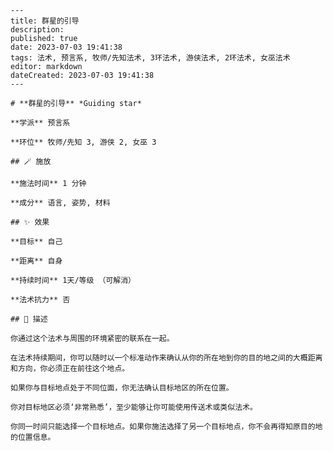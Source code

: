
    ---
    title: 群星的引导
    description: 
    published: true
    date: 2023-07-03 19:41:38
    tags: 法术, 预言系, 牧师/先知法术, 3环法术, 游侠法术, 2环法术, 女巫法术
    editor: markdown
    dateCreated: 2023-07-03 19:41:38
    ---

    # **群星的引导** *Guiding star*

    **学派** 预言系 

    **环位** 牧师/先知 3, 游侠 2, 女巫 3

    ## 🪄 施放

    **施法时间** 1 分钟

    **成分** 语言, 姿势, 材料

    ## ✨ 效果 

    **目标** 自己 

    **距离** 自身  

    **持续时间** 1天/等级 （可解消） 

    **法术抗力** 否

    ## 📖 描述

    你通过这个法术与周围的环境紧密的联系在一起。

    在法术持续期间，你可以随时以一个标准动作来确认从你的所在地到你的目的地之间的大概距离和方向，你必须正在前往这个地点。

    如果你与目标地点处于不同位面，你无法确认目标地区的所在位置。

    你对目标地区必须‘非常熟悉’，至少能够让你可能使用传送术或类似法术。

    你同一时间只能选择一个目标地点。如果你施法选择了另一个目标地点，你不会再得知原目的地的位置信息。
    